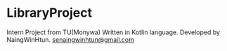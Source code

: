 # LibraryProject
Intern Project from TU(Monywa)
Written in Kotlin language.
Developed by NaingWinHtun.
senaingwinhtun@gmail.com
